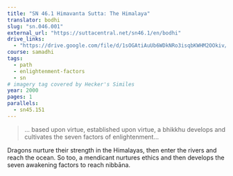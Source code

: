 ```yaml
---
title: "SN 46.1 Himavanta Sutta: The Himalaya"
translator: bodhi
slug: "sn.046.001"
external_url: "https://suttacentral.net/sn46.1/en/bodhi"
drive_links:
  - "https://drive.google.com/file/d/1sOGAtiAuUb6WDkNRo3isqbKWHM2OOkiv/view?usp=drivesdk"
course: samadhi
tags:
  - path
  - enlightenment-factors
  - sn
# imagery tag covered by Hecker's Similes
year: 2000
pages: 1
parallels:
  - sn45.151
---
```


> ... based upon virtue, established upon virtue, a bhikkhu develops and cultivates the seven factors of enlightenment...

Dragons nurture their strength in the Himalayas, then enter the rivers and reach the ocean. So too, a mendicant nurtures ethics and then develops the seven awakening factors to reach nibbāna.

